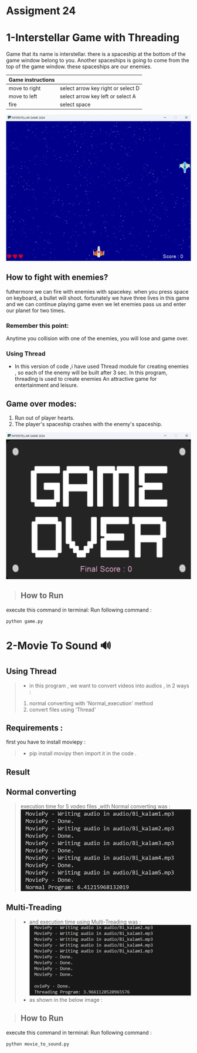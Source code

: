 # Assigment 24

# 1-Interstellar Game with Threading



Game that its name is interstellar. there is a spaceship at the bottom of the game window belong to you.
Another spaceships is going to come from the top of the game window. these spaceships are our enemies.

| Game instructions |                                    |
|-------------------|------------------------------------|
| move to right     | select arrow key right or select D |
| move to left      | select arrow key left or select A  |  
| fire              | select space                       |

![concentric](game.jpg)



## How to fight with enemies?

futhermore we can fire with enemies with spacekey. when you press space on keyboard, a bullet will shoot.
fortunately we have three lives in this game and we can continue playing game even we let enemies pass us and enter our planet for two times.


### Remember this point:

Anytime you collision with one of the enemies, you will lose and game over.

### Using Thread

+ In this version of code ,i have used Thread module for creating enemies , so each of the enemy will be built after 3 sec.
In this program, threading is used to create enemies
An attractive game for entertainment and leisure.


## Game over modes:
1. Run out of player hearts.
2. The player's spaceship crashes with the enemy's spaceship.

![concentric](game_over.jpg)

>## How to Run
execute this command in terminal:
Run following command :
```
python game.py
```


#  2-Movie To Sound 🔊
## Using Thread 


> + in this program , we want to convert videos into audios , in 2 ways :
> 1. normal converting with 'Normal_execution' method
> 2. convert files using 'Thread'

## Requirements :
first you have to install moviepy :
> + pip install movipy
then import it in the code .



## Result 
## Normal converting
> execution time for 5 vodeo files ,with Normal converting was : 
![concentric](Normal.png)
## Multi-Treading
> + and execution time using Multi-Treading was :
![concentric](Thread.png)
> + as shown in the below image :


>## How to Run
execute this command in terminal:
Run following command :
```
python movie_to_sound.py
```





